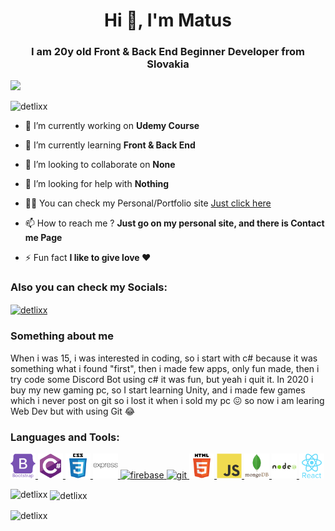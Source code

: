 <h1 align="center">Hi 👋, I'm Matus</h1>
<h3 align="center">I am 20y old Front & Back End Beginner Developer from Slovakia</h3>

<img src="https://c.tenor.com/KP0vkZ21aioAAAAM/mandalorian-baby-yoda.gif">

<p align="left"> <img src="https://komarev.com/ghpvc/?username=detlixx&label=Profile%20views&color=0e75b6&style=flat" alt="detlixx" /> </p>

- 🔭 I’m currently working on **Udemy Course**

- 🌱 I’m currently learning **Front & Back End**

- 👯 I’m looking to collaborate on **None**

- 🤝 I’m looking for help with **Nothing**

- 👨‍💻 You can check my Personal/Portfolio site [Just click here](https://detlixx.github.io/Portfolio/)

- 📫 How to reach me ? **Just go on my personal site, and there is Contact me Page**

- ⚡ Fun fact **I like to give love ❤️**

<h3 align="left">Also you can check my Socials:</h3>
<p align="left">
<a href="https://instagram.com/detlixx" target="_blank"><img align="center" src="https://raw.githubusercontent.com/rahuldkjain/github-profile-readme-generator/master/src/images/icons/Social/instagram.svg" alt="detlixx" height="30" width="40" /></a>
</p>

<h3>Something about me</h3>
<p>When i was 15, i was interested in coding, so i start with c# because it was something what i found "first", then i made few apps, only fun made, then i try code some Discord Bot using c# it was fun, but yeah i quit it. In 2020 i buy my new gaming pc, so I start learning Unity, and i made few games which i never post on git so i lost it when i sold my pc 😖 so now i am learing Web Dev but with using Git 😂 </p>

<h3 align="left">Languages and Tools:</h3>
<p align="left"> <a href="https://getbootstrap.com" target="_blank" rel="noreferrer"> <img src="https://raw.githubusercontent.com/devicons/devicon/master/icons/bootstrap/bootstrap-plain-wordmark.svg" alt="bootstrap" width="40" height="40"/> </a> <a href="https://www.w3schools.com/cs/" target="_blank" rel="noreferrer"> <img src="https://raw.githubusercontent.com/devicons/devicon/master/icons/csharp/csharp-original.svg" alt="csharp" width="40" height="40"/> </a> <a href="https://www.w3schools.com/css/" target="_blank" rel="noreferrer"> <img src="https://raw.githubusercontent.com/devicons/devicon/master/icons/css3/css3-original-wordmark.svg" alt="css3" width="40" height="40"/> </a> <a href="https://expressjs.com" target="_blank" rel="noreferrer"> <img src="https://raw.githubusercontent.com/devicons/devicon/master/icons/express/express-original-wordmark.svg" alt="express" width="40" height="40"/> </a> <a href="https://firebase.google.com/" target="_blank" rel="noreferrer"> <img src="https://www.vectorlogo.zone/logos/firebase/firebase-icon.svg" alt="firebase" width="40" height="40"/> </a> <a href="https://git-scm.com/" target="_blank" rel="noreferrer"> <img src="https://www.vectorlogo.zone/logos/git-scm/git-scm-icon.svg" alt="git" width="40" height="40"/> </a> <a href="https://www.w3.org/html/" target="_blank" rel="noreferrer"> <img src="https://raw.githubusercontent.com/devicons/devicon/master/icons/html5/html5-original-wordmark.svg" alt="html5" width="40" height="40"/> </a> <a href="https://developer.mozilla.org/en-US/docs/Web/JavaScript" target="_blank" rel="noreferrer"> <img src="https://raw.githubusercontent.com/devicons/devicon/master/icons/javascript/javascript-original.svg" alt="javascript" width="40" height="40"/> </a> <a href="https://www.mongodb.com/" target="_blank" rel="noreferrer"> <img src="https://raw.githubusercontent.com/devicons/devicon/master/icons/mongodb/mongodb-original-wordmark.svg" alt="mongodb" width="40" height="40"/> </a> <a href="https://nodejs.org" target="_blank" rel="noreferrer"> <img src="https://raw.githubusercontent.com/devicons/devicon/master/icons/nodejs/nodejs-original-wordmark.svg" alt="nodejs" width="40" height="40"/> </a> <a href="https://reactjs.org/" target="_blank" rel="noreferrer"> <img src="https://raw.githubusercontent.com/devicons/devicon/master/icons/react/react-original-wordmark.svg" alt="react" width="40" height="40"/> </a> </p>

<p><img align="left" src="https://github-readme-stats.vercel.app/api/top-langs?username=detlixx&show_icons=true&locale=en&layout=compact" alt="detlixx" /></p>

<p>&nbsp;<img align="center" src="https://github-readme-stats.vercel.app/api?username=detlixx&show_icons=true&locale=en" alt="detlixx" /></p>

<p><img align="center" src="https://github-readme-streak-stats.herokuapp.com/?user=detlixx&" alt="detlixx" /></p>

